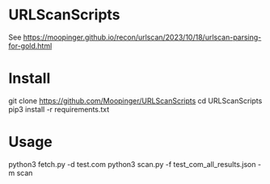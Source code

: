 # URLScanScripts
See https://moopinger.github.io/recon/urlscan/2023/10/18/urlscan-parsing-for-gold.html

# Install
git clone https://github.com/Moopinger/URLScanScripts
cd URLScanScripts
pip3 install -r requirements.txt

# Usage
python3 fetch.py -d test.com
python3 scan.py -f test_com_all_results.json -m scan
